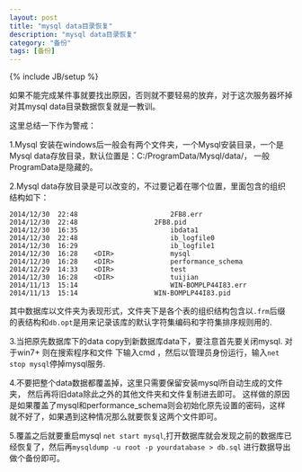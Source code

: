 ```yaml
---
layout: post
title: "mysql data目录恢复"
description: "mysql data目录恢复"
category: "备份"
tags: [备份]
---
```

{% include JB/setup %}

<p>如果不能完成某件事就要找出原因，否则就不要轻易的放弃，对于这次服务器坏掉对其mysql data目录数据恢复就是一教训。</p>

<p>这里总结一下作为警戒：</p>

<p>1.Mysql 安装在windows后一般会有两个文件夹，一个Mysql安装目录，一个是Mysql data存放目录，默认位置是：C:/ProgramData/Mysql/data/， 一般ProgramData是隐藏的。</p>

<p>2.Mysql data存放目录是可以改变的，不过要记着在哪个位置，里面包含的组织结构如下：</p>

<pre><code>2014/12/30  22:48                       2FB8.err
2014/12/30  22:48                   2FB8.pid
2014/12/30  16:35                       ibdata1
2014/12/30  22:48                       ib_logfile0
2014/12/30  16:29                       ib_logfile1
2014/12/30  16:28    &lt;DIR&gt;              mysql
2014/12/30  16:28    &lt;DIR&gt;              performance_schema
2014/12/29  14:33    &lt;DIR&gt;              test
2014/12/30  16:28    &lt;DIR&gt;              tuijian
2014/11/13  15:14                       WIN-BOMPLP44I83.err
2014/11/13  15:14                   WIN-BOMPLP44I83.pid
</code></pre>

<p>其中数据库以文件夹为表现形式，文件夹下是各个表的组织结构包含以<code>.frm</code>后缀的表结构和<code>db.opt</code>是用来记录该库的默认字符集编码和字符集排序规则用的.</p>

<p>3.当把原先数据库下的data copy到新数据库data下，要注意首先要关闭mysql. 对于win7+ 则在搜索程序和文件 下输入cmd ，然后以管理员身份运行，输入<code>net stop mysql</code>停掉mysql服务.</p>

<p>4.不要把整个data数据都覆盖掉，这里只需要保留安装mysql所自动生成的文件夹， 然后再将旧data除此之外的其他文件夹和文件复制进去即可。 这样做的原因是如果覆盖了mysql和performance_schema则会初始化原先设置的密码，这样就不好了，如果遇到这种情况那么就要恢复这两个文件即可。</p>

<p>5.覆盖之后就要重启mysql <code>net start mysql</code>,打开数据库就会发现之前的数据库已经恢复了，然后再<code>mysqldump -u root -p yourdatabase &gt; db.sql</code> 进行数据导出做个备份即可。</p>
